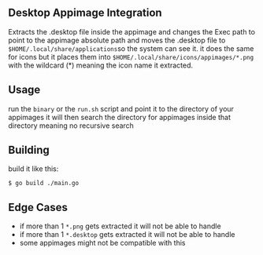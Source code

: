 ## Desktop Appimage Integration
Extracts the .desktop file inside the appimage and changes the Exec path to point to the appimage absolute path and moves the .desktop file to `$HOME/.local/share/applications`so the system can see it.
it does the same for icons but it places them into `$HOME/.local/share/icons/appimages/*.png` with the wildcard (*) meaning the icon name it extracted.

## Usage
run the `binary` or the `run.sh` script and point it to the directory of your appimages it will then search the directory for appimages inside that directory meaning no recursive search

## Building
build it like this:
```
$ go build ./main.go
```

## Edge Cases
 - if more than 1 `*.png` gets extracted it will not be able to handle
 - if more than 1 `*.desktop` gets extracted it will not be able to handle
 - some appimages might not be compatible with this

